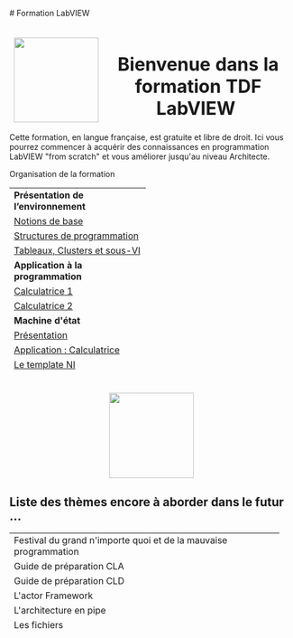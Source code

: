 <p># Formation LabVIEW</p>
<p></p>
<table style="height: 171px;">
<thead>
<tr style="height: 153px;">
<td style="height: 153px; width: 150px;"><a href="http://www.technologies-france.com"><img src="https://avatars.githubusercontent.com/u/72153904?s=200&amp;v=4" width="150" height="150" alt="" /></a></td>
<td style="height: 153px; width: 608.958px;">
<h1 dir="auto" style="text-align: center;"><strong>Bienvenue dans la formation TDF LabVIEW&nbsp;</strong></h1>
</td>
</tr>
</thead>
</table>
<p>Cette formation, en langue fran&ccedil;aise, est gratuite et libre de droit. Ici vous pourrez commencer &agrave; acqu&eacute;rir des connaissances en programmation LabVIEW "from scratch" et vous am&eacute;liorer jusqu'au niveau Architecte.</p>
<p dir="auto">Organisation de la formation</p>
<table border="0" style="height: 324px; width: 47.9902%; border-collapse: collapse;">
<tbody>
<tr style="height: 18px;">
<td style="width: 69.2755%; height: 18px;"><strong>Pr&eacute;sentation de l&rsquo;environnement</strong></td>
</tr>
<tr style="height: 18px;">
<td style="width: 69.2755%; height: 18px;"><a href="/I - Pr&eacute;sentation de l&rsquo;environnement LabVIEW et notions de base/">Notions de base</a></td>
</tr>
<tr style="height: 18px;">
<td style="width: 69.2755%; height: 18px;"><a href="/II - Pr&eacute;sentation des Structures/">Structures de programmation</a></td>
</tr>
<tr style="height: 18px;">
<td style="width: 69.2755%; height: 18px;"><a href="/III - Pr&eacute;sentation des Tableaux, Cluster et sous-VI/">Tableaux, Clusters et sous-VI</a></td>
</tr>
<tr style="height: 18px;">
<td style="width: 69.2755%; height: 18px;"><strong>Application &agrave; la programmation</strong></td>
</tr>
<tr style="height: 18px;">
<td style="width: 69.2755%; height: 18px;"><a href="/IV - Application &agrave; la programmation - Calculatrice 1/">Calculatrice 1</a></td>
</tr>
<tr style="height: 18px;">
<td style="width: 69.2755%; height: 18px;"><a href="/V - Application &agrave; la programmation - Calculatrice 2/">Calculatrice 2</a></td>
</tr>
<tr style="height: 18px;">
<td style="width: 69.2755%; height: 18px;"><strong>Machine d'&eacute;tat</strong></td>
</tr>
<tr style="height: 18px;">
<td style="width: 69.2755%; height: 18px;"><a href="/VI - Machine d'&eacute;tat, pr&eacute;sentation/">Pr&eacute;sentation </a></td>
</tr>
<tr style="height: 18px;">
<td style="width: 69.2755%; height: 18px;"><a href="/VII - Machine d'&eacute;tat, Application Calculatrice/">Application : Calculatrice</a></td>
</tr>
<tr style="height: 18px;">
<td style="width: 69.2755%; height: 18px;"><a href="/VIII - Machine d'&eacute;tat, le template NI/">Le template NI</a></td>
</tr>
<tr style="height: 18px;">
<td style="width: 69.2755%; height: 18px;"><strong>Queue message handler (QMH)</strong></td>
</tr>
<tr style="height: 18px;">
<td style="width: 69.2755%; height: 18px;"><a href="/IX - Queue message handler (QMH)/">Pr&eacute;sentation</a></td>
</tr>
<tr style="height: 18px;">
<td style="width: 69.2755%; height: 18px;"><a href="/X - Queue message handler - QMH - Calculatrice 1/">Application : Calculatrice 1</a></td>
</tr>
<tr style="height: 18px;">
<td style="width: 69.2755%; height: 18px;"><a href="/XI - Queue message handler - QMH - Calculatrice 2/">Application : Calculatrice 2 (multithread)</a></td>
</tr>
<tr style="height: 18px;">
<td style="width: 69.2755%; height: 18px;"><strong><span>Functional Global Variable</span> (FGV)</strong></td>
</tr>
<tr style="height: 18px;">
<td style="width: 69.2755%; height: 18px;"><a href="/IX - Queue message handler (QMH)/">Pr&eacute;sentation</a></td>
</tr>
<tr style="height: 18px;">
<td style="width: 69.2755%; height: 18px;"><a href="/X - Queue message handler - QMH - Calculatrice 1/">Application : Le chronom&egrave;tre</a></td>
</tr>
</tbody>
</table>
<p></p>
<h1 dir="auto" style="text-align: center;"><a href="http://www.ni.com"><img src="https://www.technologies-france.com/wp-content/uploads/2022/05/LV_Logo_PowerdBy_centered-wide.png" width="150" height="151" alt="" /></a></h1>
<p></p>
<h2 dir="auto" id="h_5420981842591655104642044"><strong>Liste des th&egrave;mes encore &agrave; aborder dans le futur ...&nbsp;</strong></h2>
<table width="188" style="width: 479px; height: 180px;">
<tbody>
<tr style="height: 36px;">
<td style="width: 470.347px; height: 36px;">Festival du grand n'importe quoi et de la mauvaise programmation</td>
</tr>
<tr style="height: 18px;">
<td style="width: 470.347px; height: 18px;">Guide de pr&eacute;paration CLA</td>
</tr>
<tr style="height: 18px;">
<td style="width: 470.347px; height: 18px;">Guide de pr&eacute;paration CLD</td>
</tr>
<tr style="height: 18px;">
<td style="width: 470.347px; height: 18px;">L'actor Framework</td>
</tr>
<tr style="height: 18px;">
<td style="width: 470.347px; height: 18px;">L'architecture en pipe&nbsp;</td>
</tr>
<tr style="height: 18px;">
<td style="width: 470.347px; height: 18px;">Les fichiers&nbsp;</td>
</tr>
<tr style="height: 18px;">
<td style="width: 470.347px; height: 18px;">Les objets</td>
</tr>
<tr style="height: 18px;">
<td style="width: 470.347px; height: 18px;">Pointeur et gestion de la m&eacute;moire bas niveau sous LabVIEW</td>
</tr>
</tbody>
</table>
